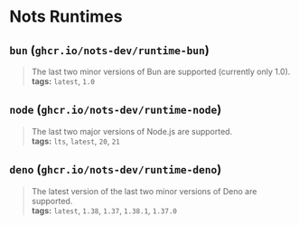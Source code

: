 # Nots Runtimes

## **`bun`** (`ghcr.io/nots-dev/runtime-bun`)

> The last two minor versions of Bun are supported (currently only 1.0).\
**tags:** `latest`, `1.0`

## **`node`** (`ghcr.io/nots-dev/runtime-node`)

> The last two major versions of Node.js are supported.\
**tags:** `lts`, `latest`, `20`, `21`

## **`deno`** (`ghcr.io/nots-dev/runtime-deno`)

> The latest version of the last two minor versions of Deno are supported.\
**tags:** `latest`, `1.38`, `1.37`, `1.38.1`, `1.37.0`